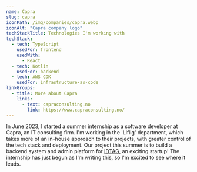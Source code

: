 ```yaml
---
name: Capra
slug: capra
iconPath: /img/companies/capra.webp
iconAlt: "Capra company logo"
techStackTitle: Technologies I'm working with
techStack:
  - tech: TypeScript
    usedFor: frontend
    usedWith:
      - React
  - tech: Kotlin
    usedFor: backend
  - tech: AWS CDK
    usedFor: infrastructure-as-code
linkGroups:
  - title: More about Capra
    links:
      - text: capraconsulting.no
        link: https://www.capraconsulting.no/
---
```


In June 2023, I started a summer internship as a software developer at Capra, an IT consulting firm.
I'm working in the 'Liflig' department, which takes more of an in-house approach to their projects,
with greater control of the tech stack and deployment. Our project this summer is to build a backend
system and admin platform for [IDTAG](https://www.idtagtech.com/), an exciting startup! The
internship has just begun as I'm writing this, so I'm excited to see where it leads.
